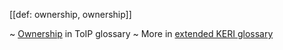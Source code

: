 [[def: ownership, ownership]]

~ [Ownership](https://github.com/trustoverip/toip/wiki/ownership) in ToIP glossary
~ More in <a href="https://weboftrust.github.io/WOT-terms/docs/glossary/ownership">extended KERI glossary</a>
